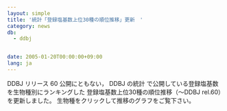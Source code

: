 ```yaml
---
layout: simple
title: '統計「登録塩基数上位30種の順位推移」更新　'
category: news
db:
  - ddbj


date: 2005-01-20T00:00:00+09:00
lang: ja
---
```


DDBJ リリース 60 公開にともない， DDBJ の統計 で公開している登録塩基数を生物種別にランキングした 登録塩基数上位30種の順位推移（～DDBJ rel.60）を更新しました。 生物種をクリックして推移のグラフをご覧下さい。
